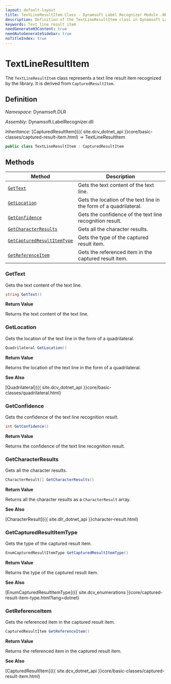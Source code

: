 ```yaml
---
layout: default-layout
title: TextLineResultItem Class - Dynamsoft Label Recognizer Module .NET Edition API Reference
description: Definition of the TextLineResultItem class in Dynamsoft Label Recognizer Module .NET Edition.
keywords: Text line result item
needGenerateH3Content: true
needAutoGenerateSidebar: true
noTitleIndex: true
---
```


# TextLineResultItem

The `TextLineResultItem` class represents a text line result item recognized by the library. It is derived from `CapturedResultItem`.

## Definition

*Namespace:* Dynamsoft.DLR

*Assembly:* Dynamsoft.LabelRecognizer.dll

*Inheritance:* [CapturedResultItem]({{ site.dcv_dotnet_api }}core/basic-classes/captured-result-item.html) -> TextLineResultItem

```csharp
public class TextLineResultItem : CapturedResultItem
```

## Methods

| Method               | Description |
|----------------------|-------------|
| [`GetText`](#gettext) | Gets the text content of the text line. |
| [`GetLocation`](#getlocation) | Gets the location of the text line in the form of a quadrilateral. |
| [`GetConfidence`](#getconfidence) | Gets the confidence of the text line recognition result. |
| [`GetCharacterResults`](#getcharacterresults) | Gets all the character results. |
| [`GetCapturedResultItemType`](#getcapturedresultitemtype) | Gets the type of the captured result item. |
| [`GetReferenceItem`](#getreferenceitem) | Gets the referenced item in the captured result item. |

### GetText

Gets the text content of the text line.

```csharp
string GetText()
```

**Return Value**

Returns the text content of the text line.

### GetLocation

Gets the location of the text line in the form of a quadrilateral.

```csharp
Quadrilateral GetLocation()
```

**Return Value**

Returns the location of the text line in the form of a quadrilateral.

**See Also**

[Quadrilateral]({{ site.dcv_dotnet_api }}core/basic-classes/quadrilateral.html)

### GetConfidence

Gets the confidence of the text line recognition result.

```csharp
int GetConfidence()
```

**Return Value**

Returns the confidence of the text line recognition result.

### GetCharacterResults

Gets all the character results.

```csharp
CharacterResult[] GetCharacterResults()
```

**Return Value**

Returns all the character results as a `CharacterResult` array.

**See Also**

[CharacterResult]({{ site.dlr_dotnet_api }}character-result.html)

### GetCapturedResultItemType

Gets the type of the captured result item.

```csharp
EnumCapturedResultItemType GetCapturedResultItemType()
```

**Return Value**

Returns the type of the captured result item.

**See Also**

[EnumCapturedResultItemType]({{ site.dcv_enumerations }}core/captured-result-item-type.html?lang=dotnet)

### GetReferenceItem

Gets the referenced item in the captured result item.

```csharp
CapturedResultItem GetReferenceItem()
```

**Return Value**

Returns the referenced item in the captured result item.

**See Also**

[CapturedResultItem]({{ site.dcv_dotnet_api }}core/basic-classes/captured-result-item.html)
